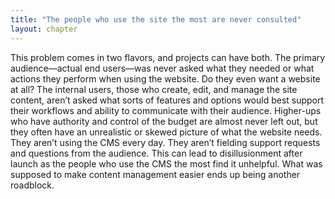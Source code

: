 ```yaml
---
title: "The people who use the site the most are never consulted"
layout: chapter
---
```


This problem comes in two flavors, and projects can have both.
The primary audience—actual end users—was never asked what they needed or what actions they perform when using the website. Do they even want a website at all?
The internal users, those who create, edit, and manage the site content, aren’t asked what sorts of features and options would best support their workflows and ability to communicate with their audience.
Higher-ups who have authority and control of the budget are almost never left out, but they often have an unrealistic or skewed picture of what the website needs. They aren’t using the CMS every day. They aren’t fielding support requests and questions from the audience.
This can lead to disillusionment after launch as the people who use the CMS the most find it unhelpful. What was supposed to make content management easier ends up being another roadblock.